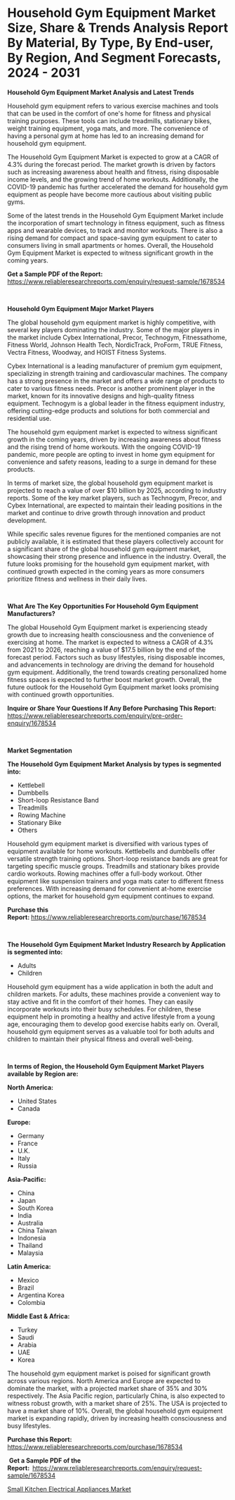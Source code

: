 <p><h1>Household Gym Equipment Market Size, Share & Trends Analysis Report By Material, By Type, By End-user, By Region, And Segment Forecasts, 2024 - 2031</h1></p><p><strong>Household Gym Equipment Market Analysis and Latest Trends</strong></p>
<p><p>Household gym equipment refers to various exercise machines and tools that can be used in the comfort of one's home for fitness and physical training purposes. These tools can include treadmills, stationary bikes, weight training equipment, yoga mats, and more. The convenience of having a personal gym at home has led to an increasing demand for household gym equipment.</p><p>The Household Gym Equipment Market is expected to grow at a CAGR of 4.3% during the forecast period. The market growth is driven by factors such as increasing awareness about health and fitness, rising disposable income levels, and the growing trend of home workouts. Additionally, the COVID-19 pandemic has further accelerated the demand for household gym equipment as people have become more cautious about visiting public gyms.</p><p>Some of the latest trends in the Household Gym Equipment Market include the incorporation of smart technology in fitness equipment, such as fitness apps and wearable devices, to track and monitor workouts. There is also a rising demand for compact and space-saving gym equipment to cater to consumers living in small apartments or homes. Overall, the Household Gym Equipment Market is expected to witness significant growth in the coming years.</p></p>
<p><strong>Get a Sample PDF of the Report:&nbsp;</strong> <a href="https://www.reliableresearchreports.com/enquiry/request-sample/1678534">https://www.reliableresearchreports.com/enquiry/request-sample/1678534</a></p>
<p>&nbsp;</p>
<p><strong>Household Gym Equipment Major Market Players</strong></p>
<p><p>The global household gym equipment market is highly competitive, with several key players dominating the industry. Some of the major players in the market include Cybex International, Precor, Technogym, Fitnessathome, Fitness World, Johnson Health Tech, NordicTrack, ProForm, TRUE Fitness, Vectra Fitness, Woodway, and HOIST Fitness Systems.</p><p>Cybex International is a leading manufacturer of premium gym equipment, specializing in strength training and cardiovascular machines. The company has a strong presence in the market and offers a wide range of products to cater to various fitness needs. Precor is another prominent player in the market, known for its innovative designs and high-quality fitness equipment. Technogym is a global leader in the fitness equipment industry, offering cutting-edge products and solutions for both commercial and residential use.</p><p>The household gym equipment market is expected to witness significant growth in the coming years, driven by increasing awareness about fitness and the rising trend of home workouts. With the ongoing COVID-19 pandemic, more people are opting to invest in home gym equipment for convenience and safety reasons, leading to a surge in demand for these products.</p><p>In terms of market size, the global household gym equipment market is projected to reach a value of over $10 billion by 2025, according to industry reports. Some of the key market players, such as Technogym, Precor, and Cybex International, are expected to maintain their leading positions in the market and continue to drive growth through innovation and product development.</p><p>While specific sales revenue figures for the mentioned companies are not publicly available, it is estimated that these players collectively account for a significant share of the global household gym equipment market, showcasing their strong presence and influence in the industry. Overall, the future looks promising for the household gym equipment market, with continued growth expected in the coming years as more consumers prioritize fitness and wellness in their daily lives.</p></p>
<p>&nbsp;</p>
<p><strong>What Are The Key Opportunities For Household Gym Equipment Manufacturers?</strong></p>
<p><p>The global Household Gym Equipment market is experiencing steady growth due to increasing health consciousness and the convenience of exercising at home. The market is expected to witness a CAGR of 4.3% from 2021 to 2026, reaching a value of $17.5 billion by the end of the forecast period. Factors such as busy lifestyles, rising disposable incomes, and advancements in technology are driving the demand for household gym equipment. Additionally, the trend towards creating personalized home fitness spaces is expected to further boost market growth. Overall, the future outlook for the Household Gym Equipment market looks promising with continued growth opportunities.</p></p>
<p><strong>Inquire or Share Your Questions If Any Before Purchasing This Report:</strong> <a href="https://www.reliableresearchreports.com/enquiry/pre-order-enquiry/1678534">https://www.reliableresearchreports.com/enquiry/pre-order-enquiry/1678534</a></p>
<p>&nbsp;</p>
<p><strong>Market Segmentation</strong></p>
<p><strong>The Household Gym Equipment Market Analysis by types is segmented into:</strong></p>
<p><ul><li>Kettlebell</li><li>Dumbbells</li><li>Short-loop Resistance Band</li><li>Treadmills</li><li>Rowing Machine</li><li>Stationary Bike</li><li>Others</li></ul></p>
<p><p>Household gym equipment market is diversified with various types of equipment available for home workouts. Kettlebells and dumbbells offer versatile strength training options. Short-loop resistance bands are great for targeting specific muscle groups. Treadmills and stationary bikes provide cardio workouts. Rowing machines offer a full-body workout. Other equipment like suspension trainers and yoga mats cater to different fitness preferences. With increasing demand for convenient at-home exercise options, the market for household gym equipment continues to expand.</p></p>
<p><strong>Purchase this Report:&nbsp;</strong><a href="https://www.reliableresearchreports.com/purchase/1678534">https://www.reliableresearchreports.com/purchase/1678534</a></p>
<p>&nbsp;</p>
<p><strong>The Household Gym Equipment Market Industry Research by Application is segmented into:</strong></p>
<p><ul><li>Adults</li><li>Children</li></ul></p>
<p><p>Household gym equipment has a wide application in both the adult and children markets. For adults, these machines provide a convenient way to stay active and fit in the comfort of their homes. They can easily incorporate workouts into their busy schedules. For children, these equipment help in promoting a healthy and active lifestyle from a young age, encouraging them to develop good exercise habits early on. Overall, household gym equipment serves as a valuable tool for both adults and children to maintain their physical fitness and overall well-being.</p></p>
<p>&nbsp;</p>
<p><strong>In terms of Region, the Household Gym Equipment Market Players available by Region are:</strong></p>
<p>
    <p> <strong> North America: </strong>
        <ul>
            <li>United States</li>
            <li>Canada</li>
        </ul>
        </p> 
    <p> <strong> Europe: </strong>
        <ul>
            <li>Germany</li>
            <li>France</li>
            <li>U.K.</li>
            <li>Italy</li>
            <li>Russia</li>
        </ul>
        </p> 
    <p> <strong> Asia-Pacific: </strong>
        <ul>
            <li>China</li>
            <li>Japan</li>
            <li>South Korea</li>
            <li>India</li>
            <li>Australia</li>
            <li>China Taiwan</li>
            <li>Indonesia</li>
            <li>Thailand</li>
            <li>Malaysia</li>
        </ul>
        </p> 
    <p> <strong> Latin America: </strong>
        <ul>
            <li>Mexico</li>
            <li>Brazil</li>
            <li>Argentina Korea</li>
            <li>Colombia</li>
        </ul>
        </p> 
    <p> <strong> Middle East & Africa: </strong>
        <ul>
            <li>Turkey</li>
            <li>Saudi</li>
            <li>Arabia</li>
            <li>UAE</li>
            <li>Korea</li>
        </ul>
    </p>
    </p>
<p><p>The household gym equipment market is poised for significant growth across various regions. North America and Europe are expected to dominate the market, with a projected market share of 35% and 30% respectively. The Asia Pacific region, particularly China, is also expected to witness robust growth, with a market share of 25%. The USA is projected to have a market share of 10%. Overall, the global household gym equipment market is expanding rapidly, driven by increasing health consciousness and busy lifestyles.</p></p>
<p><strong>Purchase this Report: </strong><a href="https://www.reliableresearchreports.com/purchase/1678534">https://www.reliableresearchreports.com/purchase/1678534</a></p>
<p>&nbsp;<strong>Get a Sample PDF of the Report:&nbsp;&nbsp;</strong><a href="https://www.reliableresearchreports.com/enquiry/request-sample/1678534">https://www.reliableresearchreports.com/enquiry/request-sample/1678534</a></p>
<p><strong></strong></p>
<p><p><a href="https://github.com/lataunyatinikmelvin59ilbd0dv/Market-Research-Report-List-1/blob/main/small-kitchen-electrical-appliances-market.md">Small Kitchen Electrical Appliances Market</a></p></p>